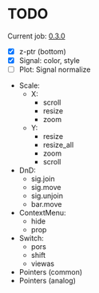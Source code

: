 # TODO

Current job: [0.3.0](https://github.com/tieugene/iosc.py/milestone/12)

- [x] z-ptr (bottom)
- [x] Signal: color, style
- [ ] Plot: Signal normalize
- Scale:
  + X:
    * scroll
    * resize
    * zoom
  + Y:
    * resize
    * resize_all
    * zoom
    * scroll
- DnD:
  + sig.join
  + sig.move
  + sig.unjoin
  + bar.move
- ContextMenu:
  + hide
  + prop
- Switch:
  + pors
  + shift
  + viewas
- Pointers (common)
- Pointers (analog)

